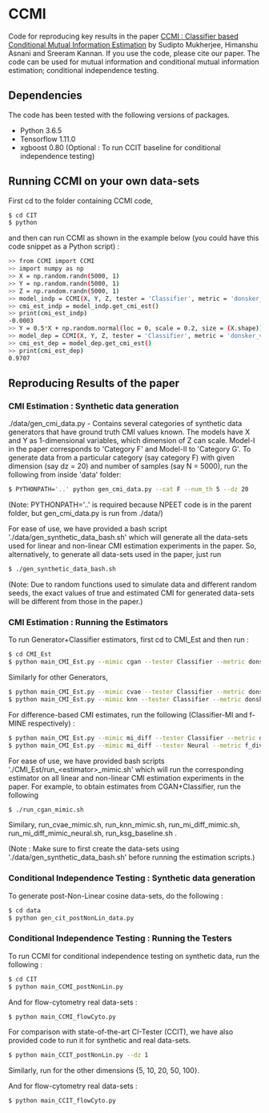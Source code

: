 # CCMI

Code for reproducing key results in the paper [CCMI : Classifier based Conditional Mutual Information Estimation](https://arxiv.org/abs/1906.01824) by Sudipto Mukherjee, Himanshu Asnani and Sreeram Kannan. If you use the code, please cite our paper. The code can be used for mutual information and conditional mutual information estimation; conditional independence testing.

## Dependencies 

The code has been tested with the following versions of packages.
- Python 3.6.5
- Tensorflow 1.11.0
- xgboost 0.80 (Optional : To run CCIT baseline for conditional independence testing)

## Running CCMI on your own data-sets 

First cd to the folder containing CCMI code,
```bash
$ cd CIT
$ python
```
and then can run CCMI as shown in the example below (you could have this code snippet as a Python script) :

```bash
>> from CCMI import CCMI
>> import numpy as np
>> X = np.random.randn(5000, 1)
>> Y = np.random.randn(5000, 1)
>> Z = np.random.randn(5000, 1)
>> model_indp = CCMI(X, Y, Z, tester = 'Classifier', metric = 'donsker_varadhan', num_boot_iter = 10, h_dim = 64, max_ep = 20)
>> cmi_est_indp = model_indp.get_cmi_est()
>> print(cmi_est_indp)
-0.0003
>> Y = 0.5*X + np.random.normal(loc = 0, scale = 0.2, size = (X.shape))
>> model_dep = CCMI(X, Y, Z, tester = 'Classifier', metric = 'donsker_varadhan', num_boot_iter = 10, h_dim = 64, max_ep = 20)
>> cmi_est_dep = model_dep.get_cmi_est()
>> print(cmi_est_dep)
0.9707
```

## Reproducing Results of the paper

### CMI Estimation : Synthetic data generation

./data/gen_cmi_data.py - Contains several categories of synthetic data generators that have ground truth CMI values known. The models have X and Y as 1-dimensional variables, which dimension of Z can scale. Model-I in the paper corresponds to 'Category F' and Model-II to 'Category G'. To generate data from a particular category (say category F) with given dimension (say dz = 20) and number of samples (say N = 5000), run the following from inside 'data' folder:

```bash
$ PYTHONPATH='..' python gen_cmi_data.py --cat F --num_th 5 --dz 20
```

(Note: PYTHONPATH='..' is required because NPEET code is in the parent folder, but gen_cmi_data.py is run from ./data/)

For ease of use, we have provided a bash script './data/gen_synthetic_data_bash.sh' which will generate all the data-sets used for linear and non-linear CMI estimation experiments in the paper. So, alternatively, to generate all data-sets used in the paper, just run
```bash
$ ./gen_synthetic_data_bash.sh
```

(Note: Due to random functions used to simulate data and different random seeds, the exact values of true and estimated CMI for generated data-sets will be different from those in the paper.)


### CMI Estimation : Running the Estimators

To run Generator+Classifier estimators, first cd to CMI_Est and then run :
```bash
$ cd CMI_Est
$ python main_CMI_Est.py --mimic cgan --tester Classifier --metric donsker_varadhan --cat F --num_th 5 --dz 20
```

Similarly for other Generators,
```bash
$ python main_CMI_Est.py --mimic cvae --tester Classifier --metric donsker_varadhan --cat F --num_th 5 --dz 20
$ python main_CMI_Est.py --mimic knn --tester Classifier --metric donsker_varadhan --cat F --num_th 5 --dz 20
```

For difference-based CMI estimates, run the following (Classifier-MI and f-MINE respectively) :
```bash
$ python main_CMI_Est.py --mimic mi_diff --tester Classifier --metric donsker_varadhan --cat F --num_th 5 --dz 20
$ python main_CMI_Est.py --mimic mi_diff --tester Neural --metric f_divergence --cat F --num_th 5 --dz 20
```

For ease of use, we have provided bash scripts './CMI_Est/run_\<estimator\>_mimic.sh' which will run the corresponding estimator on all linear and non-linear CMI estimation experiments in the paper. For example, to obtain estimates from CGAN+Classifier, run the following 
```bash
$ ./run_cgan_mimic.sh
```
Similary, run_cvae_mimic.sh, run_knn_mimic.sh, run_mi_diff_mimic.sh, run_mi_diff_mimic_neural.sh, run_ksg_baseline.sh .

(Note : Make sure to first create the data-sets using './data/gen_synthetic_data_bash.sh' before running the estimation scripts.)


### Conditional Independence Testing : Synthetic data generation

To generate post-Non-Linear cosine data-sets, do the following :

```bash
$ cd data
$ python gen_cit_postNonLin_data.py
```

### Conditional Independence Testing : Running the Testers

To run CCMI for conditional independence testing on synthetic data, run the following :

```bash
$ cd CIT
$ python main_CCMI_postNonLin.py
```

And for flow-cytometry real data-sets :

```bash
$ python main_CCMI_flowCyto.py
```

For comparison with state-of-the-art CI-Tester (CCIT), we have also provided code to run it for synthetic and real data-sets.

```bash
$ python main_CCIT_postNonLin.py --dz 1
```
Similarly, run for the other dimensions {5, 10, 20, 50, 100}.

And for flow-cytometry real data-sets :
```bash
$ python main_CCIT_flowCyto.py
```

